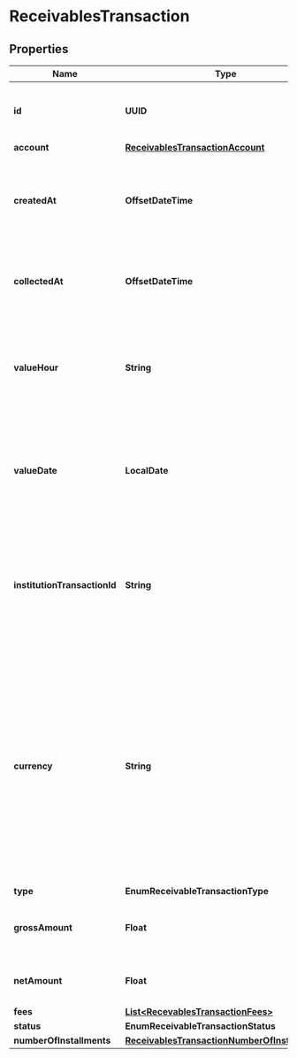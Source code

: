 

# ReceivablesTransaction


## Properties

| Name | Type | Description | Notes |
|------------ | ------------- | ------------- | -------------|
|**id** | **UUID** | Belvo&#39;s unique ID for the current receivable transaction. |  [readonly] |
|**account** | [**ReceivablesTransactionAccount**](ReceivablesTransactionAccount.md) |  |  |
|**createdAt** | **OffsetDateTime** | The ISO timestamp of when the data point was last updated in Belvo&#39;s database. |  |
|**collectedAt** | **OffsetDateTime** | The ISO timestamp when the data point was collected. |  |
|**valueHour** | **String** | The time that the transaction occurred, according to the institution, in &#x60;HH:MM&#x60; format. |  |
|**valueDate** | **LocalDate** | The date that the transactions occurred, according to the institution, in &#x60;YYYY-MM-DD&#x60; format. |  |
|**institutionTransactionId** | **String** | Internal identification number that the acquirer uses to identify the transaction. ℹ️ **Note**: For Brazil, this number is the NSU. |  |
|**currency** | **String** | The currency of the transaction. For example: - 🇧🇷 BRL (Brazilian Real) - 🇨🇴 COP (Colombian Peso) - 🇲🇽 MXN (Mexican Peso)   Please note that currencies other than those listed above may be returned. |  |
|**type** | **EnumReceivableTransactionType** |  |  |
|**grossAmount** | **Float** | The total gross amount of the transaction. |  |
|**netAmount** | **Float** | The net amount of the transaction. |  |
|**fees** | [**List&lt;RecevablesTransactionFees&gt;**](RecevablesTransactionFees.md) |  |  |
|**status** | **EnumReceivableTransactionStatus** |  |  |
|**numberOfInstallments** | [**ReceivablesTransactionNumberOfInstallments**](ReceivablesTransactionNumberOfInstallments.md) |  |  |



